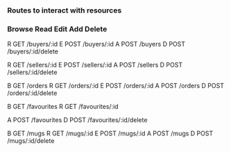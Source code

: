 ### Routes to interact with resources
### Browse Read Edit Add Delete


R GET /buyers/:id
E POST /buyers/:id
A POST /buyers
D POST /buyers/:id/delete

<!-- B GET /sellers  -->
R GET /sellers/:id
E POST /sellers/:id
A POST /sellers
D POST /sellers/:id/delete

B GET /orders
R GET /orders/:id
E POST /orders/:id
A POST /orders
D POST /orders/:id/delete

B GET /favourites
R GET /favourites/:id

A POST /favourites
D POST /favourites/:id/delete

B GET /mugs
R GET /mugs/:id
E POST /mugs/:id
A POST /mugs
D POST /mugs/:id/delete

